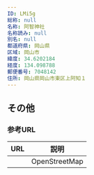 ```yaml
---
ID: LMi5g
総称: null
名称: 阿智神社
名称読み: null
別名: null
都道府県: 岡山県
区域: 岡山市
緯度: 34.6202184
経度: 134.098788
郵便番号: 7048142
住所: 岡山県岡山市東区上阿知１
---
```


## その他

### 参考URL

| URL | 説明          |
| --- | ------------- |
|     | OpenStreetMap |
